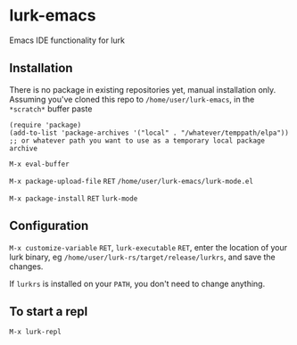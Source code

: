 # lurk-emacs
Emacs IDE functionality for lurk

## Installation
There is no package in existing repositories yet, manual installation only. 
Assuming you've cloned this repo to `/home/user/lurk-emacs`, in the `*scratch*` buffer paste 

```emacs-lisp
(require 'package)
(add-to-list 'package-archives '("local" . "/whatever/temppath/elpa")) 
;; or whatever path you want to use as a temporary local package archive
```
`M-x eval-buffer`

`M-x package-upload-file` `RET` `/home/user/lurk-emacs/lurk-mode.el`

`M-x package-install` `RET` `lurk-mode`
 
## Configuration
`M-x customize-variable` `RET`, `lurk-executable` `RET`, enter the
location of your lurk binary, eg
`/home/user/lurk-rs/target/release/lurkrs`, and save the changes.

If `lurkrs` is installed on your `PATH`, you don't need to change
anything.
## To start a repl

`M-x lurk-repl`
